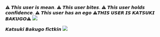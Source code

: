 ⚠︎ 𝙏𝙝𝙞𝙨 𝙪𝙨𝙚𝙧 𝙞𝙨 𝙢𝙚𝙖𝙣.
⚠︎ 𝙏𝙝𝙞𝙨 𝙪𝙨𝙚𝙧 𝙗𝙞𝙩𝙚𝙨.
⚠︎ 𝙏𝙝𝙞𝙨 𝙪𝙨𝙚𝙧 𝙝𝙤𝙡𝙙𝙨 𝙘𝙤𝙣𝙛𝙞𝙙𝙚𝙣𝙘𝙚.
⚠︎ 𝙏𝙝𝙞𝙨 𝙪𝙨𝙚𝙧 𝙝𝙖𝙨 𝙖𝙣 𝙚𝙜𝙤
⚠︎𝙏𝙃𝙄𝙎 𝙐𝙎𝙀𝙍 𝙄𝙎 𝙆𝘼𝙏𝙎𝙐𝙆𝙄 𝘽𝘼𝙆𝙐𝙂𝙊⚠︎
<img src="https://i.pinimg.com/736x/54/30/0d/54300d022780134d0cba02b32c10f704.jpg"/></div>

𝙆𝙖𝙩𝙨𝙪𝙠𝙞 𝘽𝙖𝙠𝙪𝙜𝙤 𝙛𝙞𝙘𝙩𝙠𝙞𝙣
<img src="https://i.pinimg.com/1200x/9f/af/4a/9faf4a4a9950ab08a72ef3b2f5da02bc.jpg"/></div>
